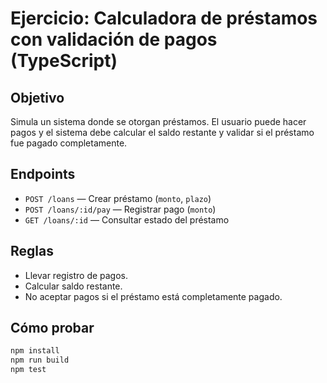 # Ejercicio: Calculadora de préstamos con validación de pagos (TypeScript)

## Objetivo

Simula un sistema donde se otorgan préstamos. El usuario puede hacer pagos y el sistema debe calcular el saldo restante y validar si el préstamo fue pagado completamente.

## Endpoints

- `POST /loans` — Crear préstamo (`monto`, `plazo`)
- `POST /loans/:id/pay` — Registrar pago (`monto`)
- `GET /loans/:id` — Consultar estado del préstamo

## Reglas

- Llevar registro de pagos.
- Calcular saldo restante.
- No aceptar pagos si el préstamo está completamente pagado.

## Cómo probar

```bash
npm install
npm run build
npm test
